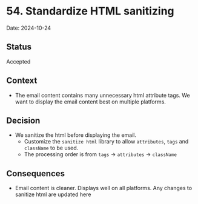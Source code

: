 # 54. Standardize HTML sanitizing

Date: 2024-10-24

## Status

Accepted

## Context

- The email content contains many unnecessary html attribute tags. We want to display the email content best on multiple platforms.

## Decision

- We sanitize the html before displaying the email.
  - Customize the `sanitize html` library to allow `attributes`, `tags` and `className` to be used.
  - The processing order is from `tags` -> `attributes` -> `className`

## Consequences

- Email content is cleaner. Displays well on all platforms. Any changes to sanitize html are updated here

